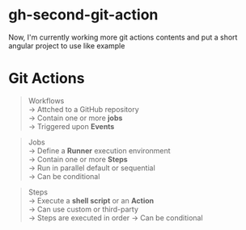 # gh-second-git-action
Now, I'm currently working more git actions contents and put a short angular project to use like example

# Git Actions

>Workflows<br>
-> Attched to a GitHub repository<br>
-> Contain one or more **jobs**<br>
-> Triggered upon **Events**<br>

>Jobs<br>
-> Define a **Runner** execution environment<br>
-> Contain one or more **Steps**<br>
-> Run in parallel default or sequential<br>
-> Can be conditional<br>

>Steps<br>
-> Execute a **shell script** or an **Action**<br>
-> Can use custom or third-party<br>
-> Steps are executed in order
-> Can be conditional
